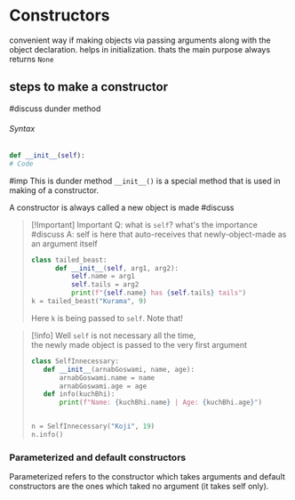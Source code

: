 # Constructors

convenient way if making objects via passing arguments along with the object declaration.
helps in initialization. thats the main purpose
always returns `None`

## steps to make a constructor

#discuss dunder method

###### Syntax

```python
def __init__(self):
# Code
```

#imp This is dunder method `__init__()`  is a special method that is used in making of a constructor.

A constructor is always called a new object is made #discuss

> [!Important] Important
> Q: what is `self`? what's the importance #discuss
> A: self is here that auto-receives that newly-object-made as an argument itself
> ```python 
> class tailed_beast:
>		def __init__(self, arg1, arg2):
>	        self.name = arg1
>	        self.tails = arg2
>	        print(f"{self.name} has {self.tails} tails")
> k = tailed_beast("Kurama", 9)
> ```
> Here `k` is being passed to `self`. Note that!


> [!info] Well `self` is not necessary all the time,    
> the newly made object is passed to the very first argument
> ```python
> class SelfInnecessary:
>    def __init__(arnabGoswami, name, age):
>        arnabGoswami.name = name
>        arnabGoswami.age = age
>    def info(kuchBhi):
>        print(f"Name: {kuchBhi.name} | Age: {kuchBhi.age}")
>
>
>n = SelfInnecessary("Koji", 19)
>n.info()
>
>```

### Parameterized and default constructors

Parameterized refers to the constructor which takes arguments and default constructors are the ones which taked no
argument (it takes self only).
